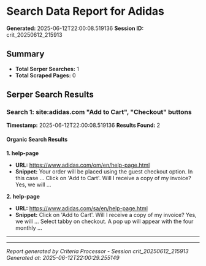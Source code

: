 # Search Data Report for Adidas
**Generated:** 2025-06-12T22:00:08.519136
**Session ID:** crit_20250612_215913

## Summary
* **Total Serper Searches:** 1
* **Total Scraped Pages:** 0

## Serper Search Results

### Search 1: site:adidas.com "Add to Cart", "Checkout" buttons
**Timestamp:** 2025-06-12T22:00:08.519136
**Results Found:** 2

#### Organic Search Results
**1. help-page**
* **URL:** https://www.adidas.com/om/en/help-page.html
* **Snippet:** Your order will be placed using the guest checkout option. In this case ... Click on 'Add to Cart'. Will I receive a copy of my invoice? Yes, we will ...

**2. help-page**
* **URL:** https://www.adidas.com/sa/en/help-page.html
* **Snippet:** Click on 'Add to Cart'. Will I receive a copy of my invoice? Yes, we will ... Select tabby on checkout. A pop up will appear with the four monthly ...

---

---
*Report generated by Criteria Processor - Session crit_20250612_215913*
*Generated at: 2025-06-12T22:00:29.255149*